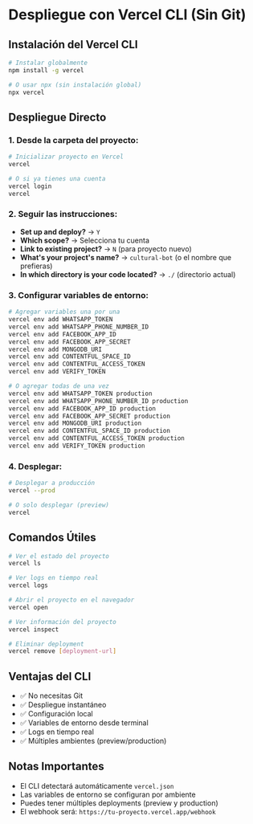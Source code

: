 # Despliegue con Vercel CLI (Sin Git)

## Instalación del Vercel CLI

```bash
# Instalar globalmente
npm install -g vercel

# O usar npx (sin instalación global)
npx vercel
```

## Despliegue Directo

### 1. Desde la carpeta del proyecto:

```bash
# Inicializar proyecto en Vercel
vercel

# O si ya tienes una cuenta
vercel login
vercel
```

### 2. Seguir las instrucciones:

- **Set up and deploy?** → `Y`
- **Which scope?** → Selecciona tu cuenta
- **Link to existing project?** → `N` (para proyecto nuevo)
- **What's your project's name?** → `cultural-bot` (o el nombre que prefieras)
- **In which directory is your code located?** → `./` (directorio actual)

### 3. Configurar variables de entorno:

```bash
# Agregar variables una por una
vercel env add WHATSAPP_TOKEN
vercel env add WHATSAPP_PHONE_NUMBER_ID
vercel env add FACEBOOK_APP_ID
vercel env add FACEBOOK_APP_SECRET
vercel env add MONGODB_URI
vercel env add CONTENTFUL_SPACE_ID
vercel env add CONTENTFUL_ACCESS_TOKEN
vercel env add VERIFY_TOKEN

# O agregar todas de una vez
vercel env add WHATSAPP_TOKEN production
vercel env add WHATSAPP_PHONE_NUMBER_ID production
vercel env add FACEBOOK_APP_ID production
vercel env add FACEBOOK_APP_SECRET production
vercel env add MONGODB_URI production
vercel env add CONTENTFUL_SPACE_ID production
vercel env add CONTENTFUL_ACCESS_TOKEN production
vercel env add VERIFY_TOKEN production
```

### 4. Desplegar:

```bash
# Desplegar a producción
vercel --prod

# O solo desplegar (preview)
vercel
```

## Comandos Útiles

```bash
# Ver el estado del proyecto
vercel ls

# Ver logs en tiempo real
vercel logs

# Abrir el proyecto en el navegador
vercel open

# Ver información del proyecto
vercel inspect

# Eliminar deployment
vercel remove [deployment-url]
```

## Ventajas del CLI

- ✅ No necesitas Git
- ✅ Despliegue instantáneo
- ✅ Configuración local
- ✅ Variables de entorno desde terminal
- ✅ Logs en tiempo real
- ✅ Múltiples ambientes (preview/production)

## Notas Importantes

- El CLI detectará automáticamente `vercel.json`
- Las variables de entorno se configuran por ambiente
- Puedes tener múltiples deployments (preview y production)
- El webhook será: `https://tu-proyecto.vercel.app/webhook`
